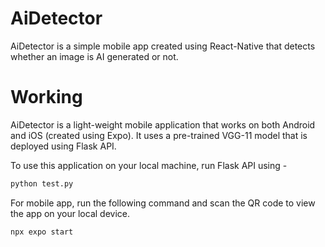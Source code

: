 # AiDetector

AiDetector is a simple mobile app created using React-Native that detects whether an image is AI generated or not.


# Working

AiDetector is a light-weight mobile application that works on both Android and iOS (created using Expo). It uses a pre-trained VGG-11 model that is deployed using Flask API.  

To use this application on your local machine, run Flask API using -
```bash
python test.py
```
For mobile app, run the following command and scan the QR code to view the app on your local device.
```bash
npx expo start
```
